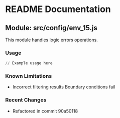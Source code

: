# README Documentation

## Module: src/config/env_15.js

This module handles logic errors operations.

### Usage

```python
// Example usage here
```

### Known Limitations

- Incorrect filtering results Boundary conditions fail

### Recent Changes

- Refactored in commit 90a50118
